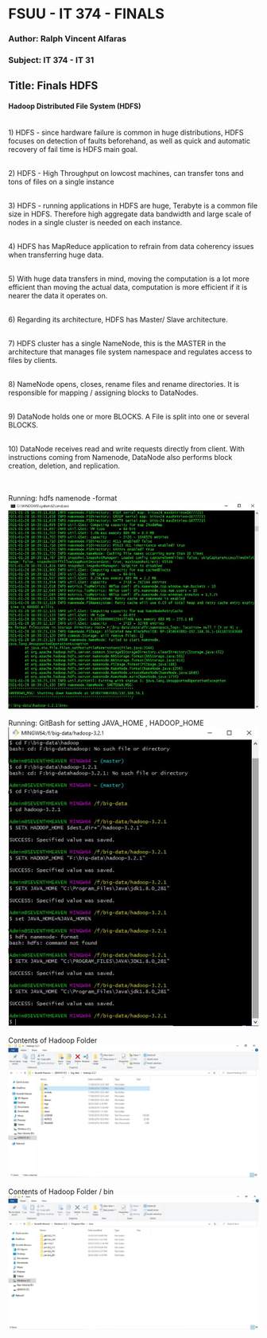 
<html>
<body>

<h1>FSUU - IT 374 - FINALS</h1>
<h3>Author: Ralph Vincent Alfaras</h3>
<h3>Subject: IT 374 - IT 31</h3>
<h2>Title: Finals HDFS</h2>
 
<h4>Hadoop Distributed File System (HDFS)</h4> 

<br>1) HDFS - since hardware failure is common in huge distributions, HDFS focuses on detection of faults beforehand, as well as quick and automatic recovery of fail time is HDFS main goal.

<br>2) HDFS - High Throughput on lowcost machines, can transfer tons and tons of files on a single instance

<br>3) HDFS - running applications in HDFS are huge, Terabyte is a common file size in HDFS. Therefore high aggregate data bandwidth and large scale of nodes in a single cluster is needed on each instance.

<br>4) HDFS has MapReduce application to refrain from data coherency issues when transferring huge data.

<br>5) With huge data transfers in mind, moving the computation is a lot more efficient than moving the actual data, computation is more efficient if it is nearer the data it operates on.

<br>6) Regarding its architecture, HDFS has Master/ Slave architecture. 

<br>7) HDFS cluster has a single NameNode, this is the MASTER in the architecture that manages file system namespace and regulates access to files by clients.

<br>8) NameNode opens, closes, rename files and rename directories. It is responsible for mapping / assigning blocks to DataNodes.

<br>9) DataNode holds one or more BLOCKS. A File is split into one or several BLOCKS. 

<br>10) DataNode receives read and write requests directly from client. With instructions coming from Namenode, DataNode also performs block creation, deletion, and replication.

<br><br>Running: hdfs namenode -format
<br><img src="https://github.com/charled21/it374_2/blob/main/hdp-1.JPG">
<br><br>Running: GitBash for setting JAVA_HOME , HADOOP_HOME 
<br>![img2](https://github.com/charled21/it374_2/blob/main/hdp-2.JPG)
<br><br>Contents of Hadoop Folder
<br>![img3](https://github.com/charled21/it374_2/blob/main/hdp-3.JPG)
<br><br>Contents of Hadoop Folder / bin
<br>![img4](https://github.com/charled21/it374_2/blob/main/java-1.JPG)

</body>
</html>
